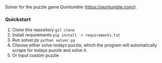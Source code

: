 Solver for the puzzle game Quintumble (https://quintumble.com/).

### Quickstart
1. Clone this repository ```git clone ```
2. Install requirements
    ```pip install -r requirements.txt```
3. Run solver.py 
    ```python solver.py```
4. Choose either solve todays puzzle, which the program will automatically scrape for todays puzzle and solve it.
5. Or input custom puzzle